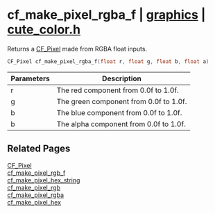 # cf_make_pixel_rgba_f | [graphics](https://github.com/RandyGaul/cute_framework/blob/master/docs/graphics_readme.md) | [cute_color.h](https://github.com/RandyGaul/cute_framework/blob/master/include/cute_color.h)

Returns a [CF_Pixel](https://github.com/RandyGaul/cute_framework/blob/master/docs/graphics/cf_pixel.md) made from RGBA float inputs.

```cpp
CF_Pixel cf_make_pixel_rgba_f(float r, float g, float b, float a)
```

Parameters | Description
--- | ---
r | The red component from 0.0f to 1.0f.
g | The green component from 0.0f to 1.0f.
b | The blue component from 0.0f to 1.0f.
b | The alpha component from 0.0f to 1.0f.

## Related Pages

[CF_Pixel](https://github.com/RandyGaul/cute_framework/blob/master/docs/graphics/cf_pixel.md)  
[cf_make_pixel_rgb_f](https://github.com/RandyGaul/cute_framework/blob/master/docs/graphics/cf_make_pixel_rgb_f.md)  
[cf_make_pixel_hex_string](https://github.com/RandyGaul/cute_framework/blob/master/docs/graphics/cf_make_pixel_hex_string.md)  
[cf_make_pixel_rgb](https://github.com/RandyGaul/cute_framework/blob/master/docs/graphics/cf_make_pixel_rgb.md)  
[cf_make_pixel_rgba](https://github.com/RandyGaul/cute_framework/blob/master/docs/graphics/cf_make_pixel_rgba.md)  
[cf_make_pixel_hex](https://github.com/RandyGaul/cute_framework/blob/master/docs/graphics/cf_make_pixel_hex.md)  
